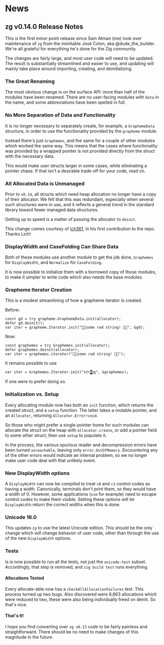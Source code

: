 # News

## zg v0.14.0 Release Notes

This is the first minor point release since Sam Atman (me) took over
maintenance of `zg` from the inimitable José Colon, aka
@dude_the_builder.  We're all grateful for everything he's done for
the Zig community.

The changes are fairly large, and most user code will need to be updated.
The result is substantially streamlined and easier to use, and updating
will mainly take place around importing, creating, and deinitializing.

### The Great Renaming

The most obvious change is on the surface API: more than half of the modules
have been renamed.  There are no user-facing modules with `Data` in the name,
and some abbreviations have been spelled in full.

### No More Separation of Data and Functionality

It is no longer necessary to separately create, for example, a `GraphemeData`
structure, in order to use the functionality provided by the `grapheme`
module.

Instead there's just `Graphemes`, and the same for a couple of other modules
which worked the same way.  This means that the cases where functionality
was provided by a wrapped pointer is not provided directly from the struct
with the necessary data.

This would make user structs larger in some cases, while eliminating a
pointer chase.  If that isn't a desirable trade off for your code,
read on.

### All Allocated Data is Unmanaged

Prior to `v0.14`, all structs which need heap allocation no longer
have a copy of their allocator.  We felt that this was redundant,
especially when several such structures were in use, and it reflects
a general trend in the standard library toward fewer managed data
structures.

Getting up to speed is a matter of passing the allocator to `deinit`.

This change comes courtesy of [lch361](https://lch361.net), in his
first contribution to the repo.  Thanks Lich!

### DisplayWidth and CaseFolding Can Share Data

Both of these modules use another module to get the job done, `Graphemes`
for `DisplayWidth`, and `Normalize` for `CaseFolding`.

It is now possible to initialize them with a borrowed copy of those
modules, to make it simpler to write code which also needs the base
modules.

### Grapheme Iterator Creation

This is a modest streamlining of how a grapheme iterator is created.

Before:

```zig
const gd = try grapheme.GraphemeData.init(allocator);
defer gd.deinit();
var iter = grapheme.Iterator.init("🤘🏻some rad string! 🤘🏿", &gd);
```

Now:

```zig
const graphemes = try Graphemes.init(allocator);
defer graphemes.deinit(allocator);
var iter = graphemes.iterator("🤘🏻some rad string! 🤘🏿");
```

It remains possible to use

```zig
var iter = Graphemes.Iterator.init("stri̵̢̡̡̡̨̧̡̨̡̡̡̨̫̗̗̱̳̼̖͚͉̩̬̬͚̟̣̮̬̙̖̗͇̮͓̻̫͍͎͉͎̹̩̗͖͈̙̻̭̝̭̼̙̯̪͚̙͉͎͎͖̥̹͈̫͍̹͓̘̙͎͖̝̦͎̤̼̹͕͈̪̙̪̯̯͙̝͈͕̬̪̗̭͎͖̟͚̦̣̘͙̞̮̹̙͚̼̤̟͉̭͔̩͍͔͈̯͎̘͎̭̥̖̜͙̖̖͍̼͙͎͚̦̮̹̞̺͍̳̖̹̼̲̠̩̰̳͂̌̈́̓̄͋̇̎͜͜͠ͅͅͅͅng", &graphemes);
```

If one were to prefer doing so.

### Initialization vs. Setup

Every allocating module now has both an `init` function, which
returns the created struct, and a `setup` function.  The latter
takes a mutable pointer, and an `Allocator`, returning
`Allocator.Error!void`.

So those who might prefer a single-pointer home for such modules
can allocate the struct on the heap with `allocator.create`, or
add a pointer field to some other struct, then use `setup` to
populate it.

In the process, the various spurious reader and decompression errors
have been turned `unreachable`, leaving only `error.OutOfMemory`.
Encountering any of the other errors would indicate an internal problem,
so we no longer make user code deal with that unlikely event.

### New DisplayWidth options

A `DisplayWidth` can now be compiled to treat `c0` and `c1` control codes
as having a width.  Canonically, terminals don't print them, so they would
have a width of 0.  However, some applications (`vim` for example) need to
escape control codes to make them visible.  Setting these options will let
`DisplayWidth` return the correct widths when this is done.

### Unicode 16.0

This updates `zg` to use the latest Unicode edition.  This should be
the only change which will change behavior of user code, other than through
the use of the new `DisplayWidth` options.

### Tests

Is is now possible to run all the tests, not just the `unicode-test` subset.
Accordingly, that step is removed, and `zig build test` runs everything.

#### Allocations Tested

Every allocate-able now has a `checkAllAllocationFailures` test.  This
process turned up two bugs.  Also discovered were 8,663 allocations which
were reduced to two, these were also being individually freed on deinit.
So that's nice.

#### That's It!

I hope you find converting over `zg v0.13` code to be fairly painless and
straightforward.  There should be no need to make changes of this magnitude
in the future.

